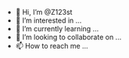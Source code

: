 - 👋 Hi, I’m @Z123st
- 👀 I’m interested in ...
- 🌱 I’m currently learning ...
- 💞️ I’m looking to collaborate on ...
- 📫 How to reach me ...

<!---
Z123st/Z123st is a ✨ special ✨ repository because its `README.md` (this file) appears on your GitHub profile.
You can click the Preview link to take a look at your changes.
--->
